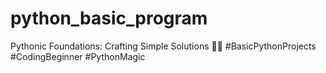 # python_basic_program
 Pythonic Foundations: Crafting Simple Solutions 🐍🔨 #BasicPythonProjects #CodingBeginner #PythonMagic
